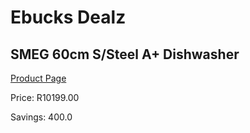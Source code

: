 
# Ebucks Dealz
## SMEG 60cm S/Steel A+ Dishwasher
[Product Page](https://www.ebucks.com/web/shop/productSelected.do?prodId=1162523379&catId=704983786)

Price: R10199.00

Savings: 400.0


	